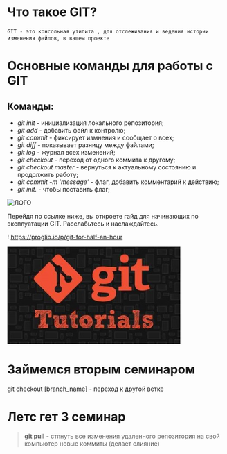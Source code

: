# Что такое GIT?
    GIT - это консольная утилита , для отслеживания и ведения истории изменения файлов, в вашем проекте
# **Основные команды для работы с GIT**

## Команды:
* *git init* - инициализация локального репозитория;
* *git add* - добавить файл к контролю;
* *git commit* - фиксирует измнения и сообщает о всех;
* *git diff* - показывает разницу между файлами;
* *git log* - журнал всех изменений;
* *git checkout* - переход от одного коммита к другому;
* *git checkout master* - вернуться к актуальному состоянию и продолжить работу;
* *git commit -m 'message'* - флаг, добавить комментарий к действию;
* *git init.* - чтобы поставить флаг;

![ЛОГО](https://upload.wikimedia.org/wikipedia/commons/thumb/e/e0/Git-logo.svg/2560px-Git-logo.svg.png "Логотип")

Перейдя по ссылке ниже, вы откроете гайд для начинающих по эксплуатации GIT. Расслабьтесь и наслаждайтесь.

! https://proglib.io/p/git-for-half-an-hour

![Картинка для привлечения внимания](tut.jpg "Важная картинка")

# Займемся вторым семинаром
git checkout [branch_name] - переход к другой ветке

# Летс гет 3 семинар
> **git pull** - стянуть все изменения удаленного репозитория на свой компьютер новые коммиты (делает слияние)

